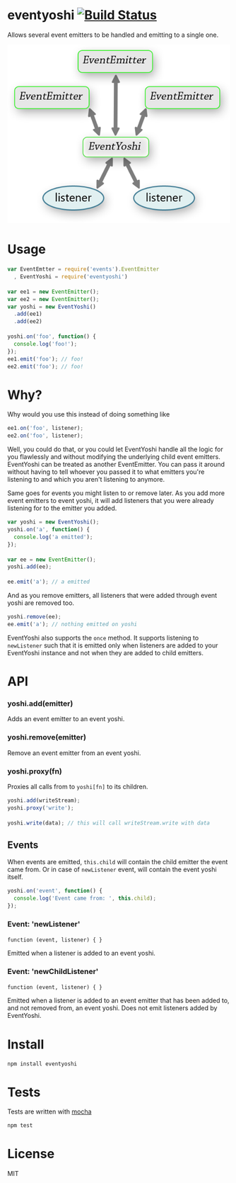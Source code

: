 # eventyoshi [![Build Status](https://secure.travis-ci.org/fent/node-eventyoshi.png)](http://travis-ci.org/fent/node-eventyoshi)

Allows several event emitters to be handled and emitting to a single one.

![concept](https://github.com/fent/node-eventyoshi/raw/master/img/yoshi.png)

# Usage

```js
var EventEmtter = require('events').EventEmitter
  , EventYoshi = require('eventyoshi')

var ee1 = new EventEmitter();
var ee2 = new EventEmitter();
var yoshi = new EventYoshi()
  .add(ee1)
  .add(ee2)

yoshi.on('foo', function() {
  console.log('foo!');
});
ee1.emit('foo'); // foo!
ee2.emit('foo'); // foo!
```


# Why?
Why would you use this instead of doing something like

```js
ee1.on('foo', listener);
ee2.on('foo', listener);
```

Well, you could do that, or you could let EventYoshi handle all the logic for you flawlessly and without modifying the underlying child event emitters. EventYoshi can be treated as another EventEmitter. You can pass it around without having to tell whoever you passed it to what emitters you're listening to and which you aren't listening to anymore.

Same goes for events you might listen to or remove later. As you add more event emitters to event yoshi, it will add listeners that you were already listening for to the emitter you added.

```js
var yoshi = new EventYoshi();
yoshi.on('a', function() {
  console.log('a emitted');
});

var ee = new EventEmitter();
yoshi.add(ee);

ee.emit('a'); // a emitted
```

And as you remove emitters, all listeners that were added through event yoshi are removed too.

```js
yoshi.remove(ee);
ee.emit('a'); // nothing emitted on yoshi
```

EventYoshi also supports the `once` method. It supports listening to `newListener` such that it is emitted only when listeners are added to your EventYoshi instance and not when they are added to child emitters.


# API

### yoshi.add(emitter)
Adds an event emitter to an event yoshi.

### yoshi.remove(emitter)
Remove an event emitter from an event yoshi.

### yoshi.proxy(fn)
Proxies all calls from to `yoshi[fn]` to its children.

```js
yoshi.add(writeStream);
yoshi.proxy('write');

yoshi.write(data); // this will call writeStream.write with data
```


## Events

When events are emitted, `this.child` will contain the child emitter the event came from. Or in case of `newListener` event, will contain the event yoshi itself.

```js
yoshi.on('event', function() {
  console.log('Event came from: ', this.child);
});
```

### Event: 'newListener'
`function (event, listener) { }`

Emitted when a listener is added to an event yoshi.

### Event:  'newChildListener'
`function (event, listener) { }`

Emitted when a listener is added to an event emitter that has been added to, and not removed from, an event yoshi. Does not emit listeners added by EventYoshi.


# Install

    npm install eventyoshi


# Tests
Tests are written with [mocha](http://visionmedia.github.com/mocha/)

```bash
npm test
```

# License
MIT
